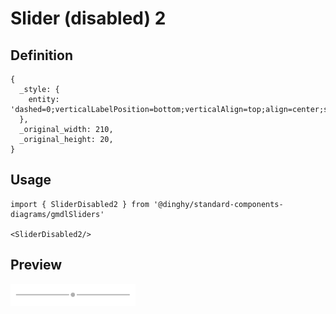 # Slider (disabled) 2

## Definition

```
{
  _style: { 
    entity: 'dashed=0;verticalLabelPosition=bottom;verticalAlign=top;align=center;shape=mxgraph.gmdl.sliderDisabled2;strokeColor=#b0b0b0;strokeWidth=2;fillColor=#b0b0b0;handleSize=6;shadow=0;hPos=50;html=1;',
  },
  _original_width: 210,
  _original_height: 20,
}
```

## Usage

```
import { SliderDisabled2 } from '@dinghy/standard-components-diagrams/gmdlSliders'

<SliderDisabled2/>
```

## Preview

<img src="./slider-disabled-2.png" width="200"/>
